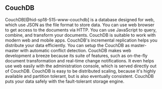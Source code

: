 CouchDB
-------

CouchDB[@hid-sp18-515-www-couchdb] is a database designed for web, which
use JSON as the file format to store data. You can use web browser to
get access to the documents via HTTP. You can use JavaScript to query,
combine, and transform your documents. CouchDB is suitable to work with
modern web and mobile apps. CouchDB's incremental replication helps you
distribute your data efficiently. You can setup the CouchDB as
master-master with automatic conflict detection. CouchDB makes web
development a breeze because its suite of features, such as on-the-fly
document transformation and real-time change notifications. It even
helps use web easily with the administration console, which is served
directly out of CouchDB. CouchDB is easy to be distributed scaling,
because it's highly available and partition tolerant, but is also
eventually consistent. CouchDB puts your data safely with the
fault-tolerant storage engine.
